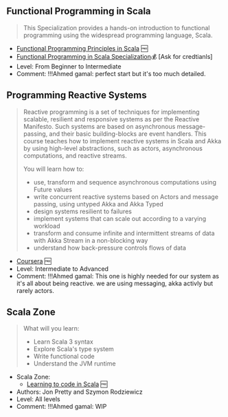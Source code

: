 ## Functional Programming in Scala

> This Specialization provides a hands-on introduction to functional programming using the widespread programming language, Scala.

  - [Functional Programming Principles in Scala](https://www.coursera.org/learn/progfun1?specialization=scala) :free:
  - [Functional Programming in Scala Specialization](https://www.coursera.org/specializations/scala):moneybag: [Ask for credtianls]
- Level: From Beginner to Intermediate
- Comment: !!!Ahmed gamal: perfect start but it's too much detailed.

## Programming Reactive Systems

> Reactive programming is a set of techniques for implementing scalable, resilient and responsive
> systems as per the Reactive Manifesto. Such systems are based on asynchronous message-passing,
> and their basic building-blocks are event handlers. This course teaches how to implement reactive
> systems in Scala and Akka by using high-level abstractions, such as actors, asynchronous
> computations, and reactive streams.
>
> You will learn how to:
>
> - use, transform and sequence asynchronous computations using Future values
> - write concurrent reactive systems based on Actors and message passing, using untyped Akka and Akka Typed
> - design systems resilient to failures
> - implement systems that can scale out according to a varying workload
> - transform and consume infinite and intermittent streams of data with Akka Stream in a non-blocking way
> - understand how back-pressure controls flows of data

- [Coursera](https://www.coursera.org/learn/scala-akka-reactive) :free:
- Level: Intermediate to Advanced
- Comment: !!!Ahmed gamal: This one is highly needed for our system as it's all about being reactive. we are using messaging, akka activly but rarely actors. 

## Scala Zone

> What will you learn:
>
> - Learn Scala 3 syntax
> - Explore Scala's type system
> - Write functional code
> - Understand the JVM runtime

- Scala Zone:
  - [Learning to code in Scala](https://scala.zone/courses/scala) :free:
- Authors: Jon Pretty and Szymon Rodziewicz
- Level: All levels
- Comment: !!!Ahmed gamal: WIP 
